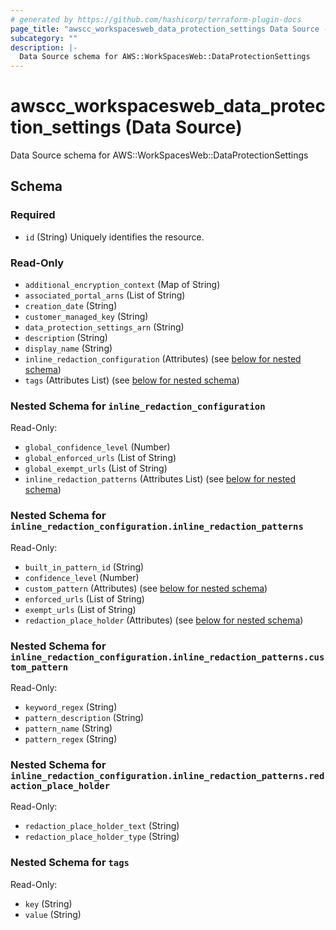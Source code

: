 ```yaml
---
# generated by https://github.com/hashicorp/terraform-plugin-docs
page_title: "awscc_workspacesweb_data_protection_settings Data Source - terraform-provider-awscc"
subcategory: ""
description: |-
  Data Source schema for AWS::WorkSpacesWeb::DataProtectionSettings
---
```


# awscc_workspacesweb_data_protection_settings (Data Source)

Data Source schema for AWS::WorkSpacesWeb::DataProtectionSettings



<!-- schema generated by tfplugindocs -->
## Schema

### Required

- `id` (String) Uniquely identifies the resource.

### Read-Only

- `additional_encryption_context` (Map of String)
- `associated_portal_arns` (List of String)
- `creation_date` (String)
- `customer_managed_key` (String)
- `data_protection_settings_arn` (String)
- `description` (String)
- `display_name` (String)
- `inline_redaction_configuration` (Attributes) (see [below for nested schema](#nestedatt--inline_redaction_configuration))
- `tags` (Attributes List) (see [below for nested schema](#nestedatt--tags))

<a id="nestedatt--inline_redaction_configuration"></a>
### Nested Schema for `inline_redaction_configuration`

Read-Only:

- `global_confidence_level` (Number)
- `global_enforced_urls` (List of String)
- `global_exempt_urls` (List of String)
- `inline_redaction_patterns` (Attributes List) (see [below for nested schema](#nestedatt--inline_redaction_configuration--inline_redaction_patterns))

<a id="nestedatt--inline_redaction_configuration--inline_redaction_patterns"></a>
### Nested Schema for `inline_redaction_configuration.inline_redaction_patterns`

Read-Only:

- `built_in_pattern_id` (String)
- `confidence_level` (Number)
- `custom_pattern` (Attributes) (see [below for nested schema](#nestedatt--inline_redaction_configuration--inline_redaction_patterns--custom_pattern))
- `enforced_urls` (List of String)
- `exempt_urls` (List of String)
- `redaction_place_holder` (Attributes) (see [below for nested schema](#nestedatt--inline_redaction_configuration--inline_redaction_patterns--redaction_place_holder))

<a id="nestedatt--inline_redaction_configuration--inline_redaction_patterns--custom_pattern"></a>
### Nested Schema for `inline_redaction_configuration.inline_redaction_patterns.custom_pattern`

Read-Only:

- `keyword_regex` (String)
- `pattern_description` (String)
- `pattern_name` (String)
- `pattern_regex` (String)


<a id="nestedatt--inline_redaction_configuration--inline_redaction_patterns--redaction_place_holder"></a>
### Nested Schema for `inline_redaction_configuration.inline_redaction_patterns.redaction_place_holder`

Read-Only:

- `redaction_place_holder_text` (String)
- `redaction_place_holder_type` (String)




<a id="nestedatt--tags"></a>
### Nested Schema for `tags`

Read-Only:

- `key` (String)
- `value` (String)
